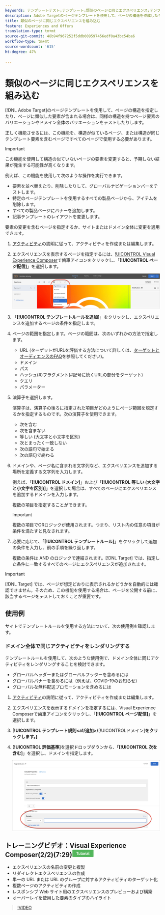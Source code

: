 ```yaml
---
keywords: テンプレートテスト;テンプレート;類似のページと同じエクスペリエンス;テンプレートテスト
description: Adobe Targetのページテンプレートを使用して、ページの構造を作成したり、ページに類似の要素が含まれる場合は、類似の構造を持つページ要素のバリエーションをテストしたりします。
title: 類似のページに同じエクスペリエンスを組み込む
feature: Experiences and Offers
translation-type: tm+mt
source-git-commit: 48b94f967252f5ddb009597456edf0a43bc54ba6
workflow-type: tm+mt
source-wordcount: '615'
ht-degree: 47%

---
```



# 類似のページに同じエクスペリエンスを組み込む

[!DNL Adobe Target]のページテンプレートを使用して、ページの構造を指定したり、ページに類似した要素が含まれる場合は、同様の構造を持つページ要素のバリエーションやドメイン全体のバリエーションをテストしたりします。

正しく機能させるには、この機能を、構造が似ているページ、または構造が同じテンプレート要素を含むページですべてのページで使用する必要があります。

>[!IMPORTANT]
>
>この機能を使用して構造の似ていないページの要素を変更すると、予期しない結果が発生する可能性が高くなります。

例えば、この機能を使用して次のような操作を実行できます。

* 要素を並べ替えたり、削除したりして、グローバルナビゲーションバーをテストします。
* 特定のページテンプレートを使用するすべての製品ページから、アイテムを削除します。
* すべての製品ページにバナーを追加します。
* 記事テンプレートのレイアウトを変更します。

要素の変更を含むページを指定するか、サイトまたはドメイン全体に変更を適用できます。

1. [アクティビティ](/help/c-activities/activities.md#concept_D317A95A1AB54674BA7AB65C7985BA03)の説明に従って、アクティビティを作成または編集します。

1. エクスペリエンスを表示するページを指定するには、[!UICONTROL Visual Experience Composer](VEC)で歯車アイコンをクリックし、「**[!UICONTROL ページ配信]**」を選択します。

   ![歯車アイコン/ページ配信](/help/c-experiences/c-visual-experience-composer/assets/icon-gear.png)

1. 「**[!UICONTROL テンプレートルールを追加]**」をクリックし、エクスペリエンスを追加するページの条件を指定します。

1. ページの範囲を指定します。ページの範囲は、次のいずれかの方法で指定します。

   * URL (ターゲットがURLを評価する方法について詳しくは、[ターゲットとオーディエンスのFAQ](/help/c-target/c-troubleshooting-targets-and-audiences/troubleshooting-targets-and-audiences.md)を参照してください)。
   * ドメイン
   * パス
   * ハッシュ(#)フラグメント(#記号に続くURLの部分をターゲット)
   * クエリ
   * パラメーター

1. 演算子を選択します。

   演算子は、演算子の後ろに指定された項目がどのようにページ範囲を規定するかを指定するものです。次の演算子を使用できます。

   * 次を含む
   * 次を含まない
   * 等しい (大文字と小文字を区別)
   * 次とまったく一致しない
   * 次の語句で始まる
   * 次の語句で終わる

1. ドメインや、ページ名に含まれる文字列など、エクスペリエンスを追加する場所を定義する文字列を入力します。

   例えば、「**[!UICONTROL ドメイン]**」および「**[!UICONTROL 等しい (大文字と小文字を区別)]**」を選択した場合は、すべてのページにエクスペリエンスを追加するドメインを入力します。

   複数の項目を指定することができます。

   >[!IMPORTANT]
   >
   >複数の項目でORロジックが使用されます。つまり、リスト内の任意の項目が条件を満たすと見なされます。

1. 必要に応じて、「**[!UICONTROL テンプレートルール]**」をクリックして追加の条件を入力し、前の手順を繰り返します。

   複数の条件は AND のロジックで連結されます。[!DNL Target] では、指定した条件に一致するすべてのページにエクスペリエンスが追加されます。

>[!IMPORTANT]
>
> [!DNL Target] では、ページが想定どおりに表示されるかどうかを自動的には確認できません。そのため、この機能を使用する場合は、ページを公開する前に、該当するページをテストしておくことが重要です。

## 使用例

サイトでテンプレートルールを使用する方法について、次の使用例を確認します。

### ドメイン全体で同じアクティビティをレンダリングする

テンプレートルールを使用して、次のような使用例で、ドメイン全体に同じアクティビティをレンダリングすることを検討できます。

* グローバルヘッダーまたはグローバルフッターを含めるには
* グローバルバナーを含めるには（例えば、COVID-19のお知らせ）
* グローバルな無料配送プロモーションを含めるには

1. [アクティビティ](/help/c-activities/activities.md#concept_D317A95A1AB54674BA7AB65C7985BA03)の説明に従って、アクティビティを作成または編集します。

1. エクスペリエンスを表示するドメインを指定するには、Visual Experience Composerで歯車アイコンをクリックし、「**[!UICONTROL ページ配信]**」を選択します。

1. **[!UICONTROL テンプレート規則&lt;a1/追加>/**[!UICONTROL &#x200B;ドメイン&#x200B;]**をクリックします。]**

1. **[!UICONTROL 評価基準]**&#x200B;を選択ドロップダウンから、「**[!UICONTROL 次を含む]**」を選択し、ドメインを指定します。

   ![ドメインに次を含む](/help/c-experiences/c-visual-experience-composer/assets/domain-template-rule.png)

## トレーニングビデオ：Visual Experience Composer(2/2)(7:29)![チュートリアルバッジ](/help/assets/tutorial.png)

* エクスペリエンスの名前の変更と複製
* リダイレクトエクスペリエンスの作成
* 単一の URL または URL のグループに対するアクティビティのターゲット化
* 複数ページのアクティビティの作成
* レスポンシブ Web サイト用のエクスペリエンスのプレビューおよび構築
* オーバーレイを使用した要素のタイプのハイライト

>[!VIDEO](https://video.tv.adobe.com/v/17401)